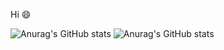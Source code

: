 Hi 😄

![Anurag's GitHub stats](https://github-readme-stats.vercel.app/api?username=futirstanjo&theme=dracula)
![Anurag's GitHub stats](https://github-readme-stats.vercel.app/api?username=anuraghazra&count_private=true&theme=dracula)

<!--
**futirstanjo/futirstanjo** is a ✨ _special_ ✨ repository because its `README.md` (this file) appears on your GitHub profile.

Here are some ideas to get you started:

- 🔭 I’m currently working on ...
- 🌱 I’m currently learning ...
- 👯 I’m looking to collaborate on ...
- 🤔 I’m looking for help with ...
- 💬 Ask me about ...
- 📫 How to reach me: ...
- 😄 Pronouns: ...
- ⚡ Fun fact: ...
-->
